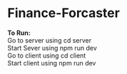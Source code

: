 # Finance-Forcaster

**To Run:**<br>
Go to server using cd server<br>
Start Sever using npm run dev<br>
Go to client using cd client<br>
Start client using npm run dev

